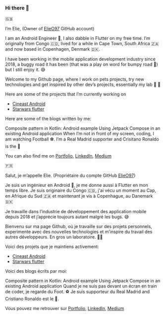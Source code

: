 ### Hi there 👋

🇬🇧

I’m Elie, (Owner of [ElieO97](https://github.com/ElieO97) GitHub account)

I am an Android Engineer 🤖, I also dabble in Flutter on my free time. I’m originally from Congo 🇨🇩, lived for a while in Cape Town, South Africa 🇿🇦  and now based in Copenhagen, Denmark 🇩🇰. 

I have been working in the mobile application development industry since 2018, a buggy road it has been (that was a play on word for bumpy road 🙈) but I still enjoy it. 😅

Welcome to my Github page, where I work on pets projects, try new technologies and get inspired by other dev’s projects, essentially my lab 🥼 🧪

Here are some of the projects that I’m currently working on

* [Cineast Android](https://github.com/ElieOmatuku97/cineast_android)
* [Starwars flutter](https://github.com/ElieOmatuku97/starwars_flutter)
  
Here are some of the blogs written by me:

Composite pattern in Kotlin: Android example
Using Jetpack Compose in an existing Android application
When I’m not in front of my screen, coding, I am watching Football ⚽️. I’m a Real Madrid supporter and Crisitano Ronaldo is the 🐐

You can also find me on [Portfolio](https://elieomatuku97.github.io/portfolio/), [LinkedIn](https://www.linkedin.com/in/elie-omatuku-a0374610b/), [Medium](https://medium.com/@elieomatuku)

🇫🇷

Salut, je m’appelle Elie. (Propriétaire du compte GitHub [ElieO97](https://github.com/ElieO97))

Je suis un ingénieur en Android 🤖, je me donne aussi à Flutter en mon temps libre. Je suis originaire du Congo 🇨🇩, j'ai vécu un moment au Cap, en Afrique du Sud 🇿🇦 et maintenant je vis à Copenhague, au Danemark 🇩🇰

Je travaille dans l’industrie de développement des application mobile depuis 2018 et j’apprécie toujours autant malgré les bugs. 😅

Bienvenu sur ma page Github, où je travaille sur des projets personnels, experimente avec des nouvelles technologies et m’inspire du travail des autres développeurs. En gros un laboratoire. 🥼🧪

Voici des projets que je maintiens activement:

* [Cineast Android](https://github.com/ElieOmatuku97/cineast_android)
* [Starwars flutter](https://github.com/ElieOmatuku97/starwars_flutter)
  
Voici des blogs écrits par moi:

Composite pattern in Kotlin: Android example
Using Jetpack Compose in an existing Android application
Quand je ne suis pas devant un écran en train de coder, je regarde du Foot. ⚽️ Je suis supporteur du Real Madrid and Cristiano Ronaldo est le 🐐.

Vous pouvez me retrouver sur [Portfolio](https://elieomatuku97.github.io/portfolio/), [LinkedIn](https://www.linkedin.com/in/elie-omatuku-a0374610b/), [Medium](https://medium.com/@elieomatuku)

<!--
**ElieOmatuku97/ElieOmatuku97** is a ✨ _special_ ✨ repository because its `README.md` (this file) appears on your GitHub profile.

Here are some ideas to get you started:

- 🔭 I’m currently working on ...
- 🌱 I’m currently learning ...
- 👯 I’m looking to collaborate on ...
- 🤔 I’m looking for help with ...
- 💬 Ask me about ...
- 📫 How to reach me: ...
- 😄 Pronouns: ...
- ⚡ Fun fact: ...
-->

